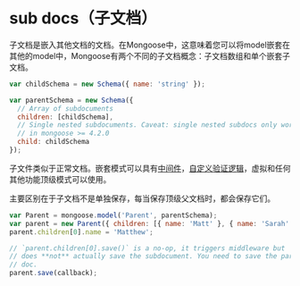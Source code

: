 # sub docs（子文档）

子文档是嵌入其他文档的文档。在Mongoose中，这意味着您可以将model嵌套在其他的model中，Mongoose有两个不同的子文档概念：子文档数组和单个嵌套子文档。

```js
var childSchema = new Schema({ name: 'string' });

var parentSchema = new Schema({
  // Array of subdocuments
  children: [childSchema],
  // Single nested subdocuments. Caveat: single nested subdocs only work
  // in mongoose >= 4.2.0
  child: childSchema
});
```

子文件类似于正常文档。嵌套模式可以具有[中间件](http://mongoosejs.com/docs/middleware.html)，[自定义验证逻辑](http://mongoosejs.com/docs/middleware.html)，虚拟和任何其他功能顶级模式可以使用。

主要区别在于子文档不是单独保存，每当保存顶级父文档时，都会保存它们。

```js
var Parent = mongoose.model('Parent', parentSchema);
var parent = new Parent({ children: [{ name: 'Matt' }, { name: 'Sarah' }] })
parent.children[0].name = 'Matthew';

// `parent.children[0].save()` is a no-op, it triggers middleware but
// does **not** actually save the subdocument. You need to save the parent
// doc.
parent.save(callback);
```



